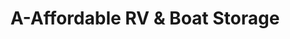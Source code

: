 ---
title: "A-Affordable RV & Boat Storage"
url: /bertram/a-affordable-rv-und-boat-storage/
shop: Mieten
---